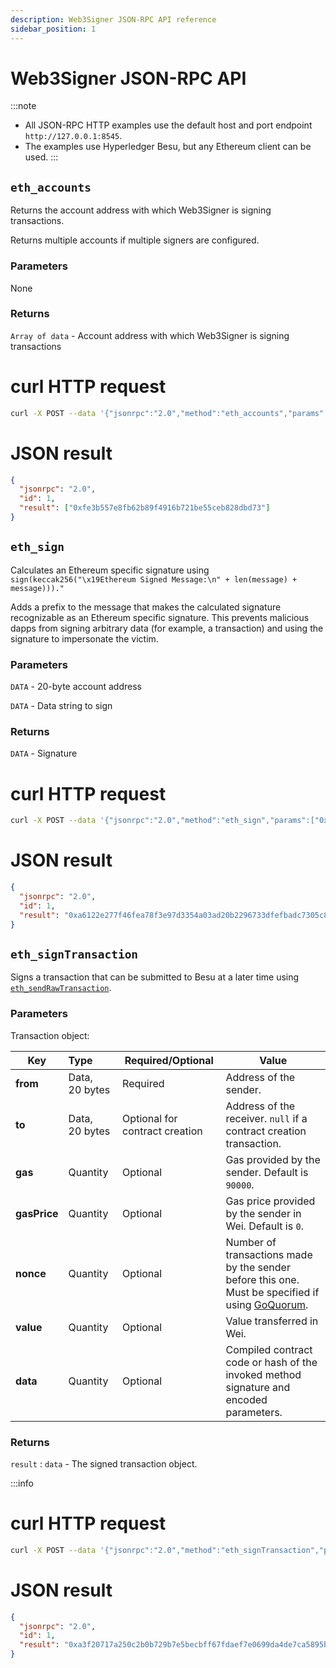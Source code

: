 ```yaml
---
description: Web3Signer JSON-RPC API reference
sidebar_position: 1
---
```


# Web3Signer JSON-RPC API

:::note

- All JSON-RPC HTTP examples use the default host and port endpoint `http://127.0.0.1:8545`.
- The examples use Hyperledger Besu, but any Ethereum client can be used. :::

## `eth_accounts`

Returns the account address with which Web3Signer is signing transactions.

Returns multiple accounts if multiple signers are configured.

### Parameters

None

### Returns

`Array of data` - Account address with which Web3Signer is signing transactions

<!--tabs-->

# curl HTTP request

```bash
curl -X POST --data '{"jsonrpc":"2.0","method":"eth_accounts","params":[],"id":1}' http://127.0.0.1:8545
```

# JSON result

```json
{
  "jsonrpc": "2.0",
  "id": 1,
  "result": ["0xfe3b557e8fb62b89f4916b721be55ceb828dbd73"]
}
```

<!--/tabs-->

## `eth_sign`

Calculates an Ethereum specific signature using `sign(keccak256("\x19Ethereum Signed Message:\n" + len(message) + message)))."`

Adds a prefix to the message that makes the calculated signature recognizable as an Ethereum specific signature. This prevents malicious dapps from signing arbitrary data (for example, a transaction) and using the signature to impersonate the victim.

### Parameters

`DATA` - 20-byte account address

`DATA` - Data string to sign

### Returns

`DATA` - Signature

<!--tabs-->

# curl HTTP request

```bash
curl -X POST --data '{"jsonrpc":"2.0","method":"eth_sign","params":["0x78e6e236592597c09d5c137c2af40aecd42d12a2", "0x2eadbe1f"], "id":1}' http://127.0.0.1:8545
```

# JSON result

```json
{
  "jsonrpc": "2.0",
  "id": 1,
  "result": "0xa6122e277f46fea78f3e97d3354a03ad20b2296733dfefbadc7305c80e70ce9826d44f12ab5aa488689744657491c70d3b654d7f60f8f50beefac9abcf02a4cf1b"
}
```

<!--/tabs-->

## `eth_signTransaction`

Signs a transaction that can be submitted to Besu at a later time using [`eth_sendRawTransaction`](https://besu.hyperledger.org/stable/public-networks/reference/api#eth_sendrawtransaction).

### Parameters

Transaction object:

| Key | Type | Required/Optional | Value |
| --- | :-- | --- | --- |
| **from** | Data, 20&nbsp;bytes | Required | Address of the sender. |
| **to** | Data, 20&nbsp;bytes | Optional for contract creation | Address of the receiver. `null` if a contract creation transaction. |
| **gas** | Quantity | Optional | Gas provided by the sender. Default is `90000`. |
| **gasPrice** | Quantity | Optional | Gas price provided by the sender in Wei. Default is `0`. |
| **nonce** | Quantity | Optional | Number of transactions made by the sender before this one. Must be specified if using [GoQuorum](https://consensys.net/docs/goquorum/). |
| **value** | Quantity | Optional | Value transferred in Wei. |
| **data** | Quantity | Optional | Compiled contract code or hash of the invoked method signature and encoded parameters. |

### Returns

`result` : `data` - The signed transaction object.

:::info

<!--tabs-->

# curl HTTP request

```bash
curl -X POST --data '{"jsonrpc":"2.0","method":"eth_signTransaction","params":[{"from": "0xfe3b557e8fb62b89f4916b721be55ceb828dbd73","to": "0xd46e8dd67c5d32be8058bb8eb970870f07244567","gas": "0x7600","gasPrice": "0x9184e72a000","value": "0x9184e72a", "nonce":"0x46"}], "id":1}' http://127.0.0.1:8545
```

# JSON result

```json
{
  "jsonrpc": "2.0",
  "id": 1,
  "result": "0xa3f20717a250c2b0b729b7e5becbff67fdaef7e0699da4de7ca5895b02a170a12d887fd3b17bfdce3481f10bea41f45ba9f709d39ce8325427b57afcfc994cee1b"
}
```

<!--/tabs-->
